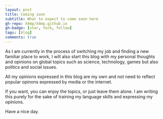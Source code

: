 ```yaml
---
layout: post
title: Coming soon
subtitle: What to expect to come soon here
gh-repo: X4mp/X4mp.github.io
gh-badge: [star, fork, follow]
tags: [blog]
comments: true
---
```


As I am currently in the process of switching my job and finding a new 
familiar place to work, I will also start this blog with my personal
thoughts and opinions on global topics such as science, technology, games but also
politics and social issues.

All my opinions expressed in this blog are my own and not need to reflect 
popular opinons expressed by media or the internet.

If you want, you can enjoy the topics, or just leave them alone. I am writing this
purely for the sake of training my language skills and expressing 
my opinions.

Have a nice day.

